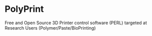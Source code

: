 # PolyPrint
Free and Open Source 3D Printer control software (PERL) targeted at Research Users (Polymer/Paste/BioPrinting)
